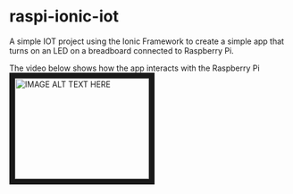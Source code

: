 # raspi-ionic-iot
A simple IOT project using the Ionic Framework to create a simple app that turns on an LED on a breadboard connected to Raspberry Pi.

The video below shows how the app interacts with the Raspberry Pi
<a href="http://www.youtube.com/watch?feature=player_embedded&v=9yw8BysEuNY
" target="_blank"><img src="http://img.youtube.com/vi/9yw8BysEuNY/0.jpg" 
alt="IMAGE ALT TEXT HERE" width="240" height="180" border="10" /></a>


